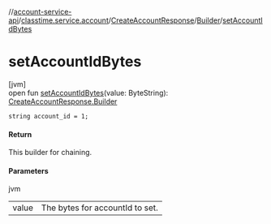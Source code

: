 //[account-service-api](../../../../index.md)/[classtime.service.account](../../index.md)/[CreateAccountResponse](../index.md)/[Builder](index.md)/[setAccountIdBytes](set-account-id-bytes.md)

# setAccountIdBytes

[jvm]\
open fun [setAccountIdBytes](set-account-id-bytes.md)(value: ByteString): [CreateAccountResponse.Builder](index.md)

`string account_id = 1;`

#### Return

This builder for chaining.

#### Parameters

jvm

| | |
|---|---|
| value | The bytes for accountId to set. |
